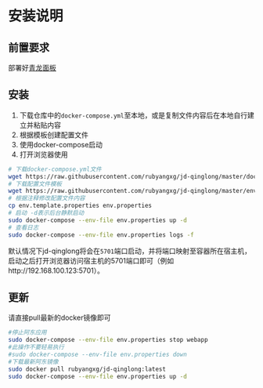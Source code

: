 # 安装说明

## 前置要求

部署好[青龙面板](https://github.com/whyour/qinglong)

## 安装

1. 下载仓库中的`docker-compose.yml`至本地，或是复制文件内容后在本地自行建立并粘贴内容
2. 根据模板创建配置文件
3. 使用docker-compose启动
4. 打开浏览器使用

```bash
# 下载docker-compose.yml文件
wget https://raw.githubusercontent.com/rubyangxg/jd-qinglong/master/docker-compose.yml
# 下载配置文件模板
wget https://raw.githubusercontent.com/rubyangxg/jd-qinglong/master/env.template.properties
# 根据注释修改配置文件内容
cp env.template.properties env.properties
# 启动 -d表示后台静默启动
sudo docker-compose --env-file env.properties up -d
# 查看日志
sudo docker-compose --env-file env.properties logs -f
```

默认情况下jd-qinglong将会在`5701`端口启动，并将端口映射至容器所在宿主机，启动之后打开浏览器访问宿主机的5701端口即可（例如http://192.168.100.123:5701）。

## 更新

请直接pull最新的docker镜像即可

```bash
#停止阿东应用
sudo docker-compose --env-file env.properties stop webapp
#此操作不要轻易执行
#sudo docker-compose --env-file env.properties down
#下载最新阿东镜像
sudo docker pull rubyangxg/jd-qinglong:latest
sudo docker-compose --env-file env.properties up -d
```
